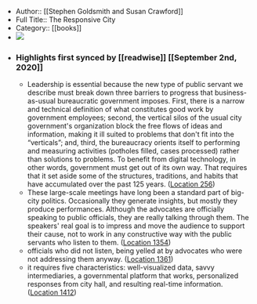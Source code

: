 - Author:: [[Stephen Goldsmith and Susan Crawford]]
- Full Title:: The Responsive City
- Category:: [[books]]
- ![](https://images-na.ssl-images-amazon.com/images/I/51q7c6ik6UL._SL400_.jpg)
- ### Highlights first synced by [[readwise]] [[September 2nd, 2020]]
    - Leadership is essential because the new type of public servant we describe must break down three barriers to progress that business-as-usual bureaucratic government imposes. First, there is a narrow and technical definition of what constitutes good work by government employees; second, the vertical silos of the usual city government's organization block the free flows of ideas and information, making it ill suited to problems that don't fit into the “verticals”; and, third, the bureaucracy orients itself to performing and measuring activities (potholes filled, cases processed) rather than solutions to problems. To benefit from digital technology, in other words, government must get out of its own way. That requires that it set aside some of the structures, traditions, and habits that have accumulated over the past 125 years. ([Location 256](https://readwise.io/to_kindle?action=open&asin=B00MQTIA3M&location=256))
    - These large-scale meetings have long been a standard part of big-city politics. Occasionally they generate insights, but mostly they produce performances. Although the advocates are officially speaking to public officials, they are really talking through them. The speakers' real goal is to impress and move the audience to support their cause, not to work in any constructive way with the public servants who listen to them. ([Location 1354](https://readwise.io/to_kindle?action=open&asin=B00MQTIA3M&location=1354))
    - officials who did not listen, being yelled at by advocates who were not addressing them anyway. ([Location 1361](https://readwise.io/to_kindle?action=open&asin=B00MQTIA3M&location=1361))
    - it requires five characteristics: well-visualized data, savvy intermediaries, a governmental platform that works, personalized responses from city hall, and resulting real-time information. ([Location 1412](https://readwise.io/to_kindle?action=open&asin=B00MQTIA3M&location=1412))

